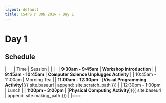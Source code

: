 ```yaml
---
layout: default
title: CS4PS @ UON 2016 - Day 1
---
```


# Day 1

## Schedule

|---
| Time | Session | 
|-|-
| **9:30am - 9:45am** | **Workshop Introduction** |
| **9:45am - 10:45am** | **Computer Science Unplugged Activity** |
| 10:45am - 11:00am | Morning Tea | 
| **11:00am - 12:30pm** | [**Visual Programming Activity**]({{ site.baseurl | append: site.scratch_path }}) |
| 12:30pm - 1:00pm | Lunch | 
| **1:00pm - 3:00pm** | [**Physical Computing Activity**]({{ site.baseurl | append: site.making_path }})  | 
|===